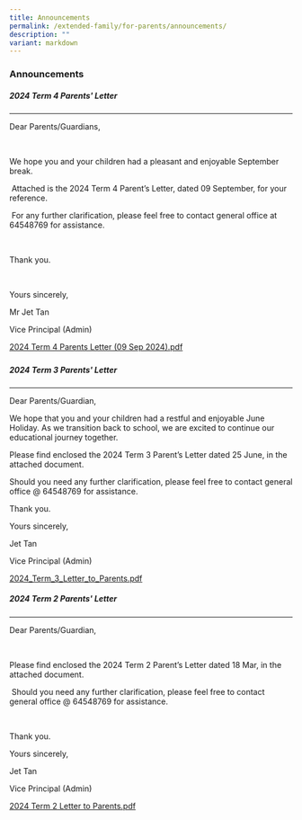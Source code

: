 ```yaml
---
title: Announcements
permalink: /extended-family/for-parents/announcements/
description: ""
variant: markdown
---
```

<h3><strong>Announcements</strong></h3>
<p></p>
<h5><strong>2024 Term 4 Parents' Letter</strong></h5>
<hr>
<p></p>
<p>Dear Parents/Guardians,</p>
<p>&nbsp;</p>
<p>We hope you and your children had a pleasant and enjoyable September break.</p>
<p>&nbsp;Attached is the 2024 Term 4 Parent’s Letter, dated 09 September,
for your reference.</p>
<p>&nbsp;For any further clarification, please feel free to contact general
office at 64548769 for assistance.</p>
<p>&nbsp;</p>
<p>Thank you.</p>
<p>&nbsp;</p>
<p>Yours sincerely,</p>
<p>Mr Jet Tan</p>
<p>Vice Principal (Admin)</p>
<p><a href="/files/2024_Term_4_Parents_Letter__09_Sep_2024_.pdf" rel="noopener nofollow" target="_blank">2024 Term 4 Parents Letter (09 Sep 2024).pdf</a>
</p>
<p></p>
<h5></h5>
<p></p>
<h5><strong>2024 Term 3 Parents' Letter</strong></h5>
<hr>
<p></p>
<p>Dear Parents/Guardian,&nbsp;</p>
<p>We hope that you and your children had a restful and enjoyable June Holiday.
As we transition back to school, we are excited to continue our educational
journey together.</p>
<p></p>
<p>Please find enclosed the 2024 Term 3 Parent’s Letter dated 25 June, in
the attached document.&nbsp;</p>
<p>Should you need any further clarification, please feel free to contact
general office @ 64548769 for assistance.</p>
<p></p>
<p>Thank you.</p>
<p>Yours sincerely,</p>
<p>Jet Tan</p>
<p>Vice Principal (Admin)</p>
<p><a href="/files/2024_Term_3_Letter_to_Parents.pdf" rel="noopener noreferrer nofollow" target="_blank">2024_Term_3_Letter_to_Parents.pdf</a>
</p>
<p></p>
<h5><strong>2024 Term 2 Parents' Letter</strong></h5>
<hr>
<p>Dear Parents/Guardian,</p>
<p>&nbsp;</p>
<p>Please find enclosed the 2024 Term 2 Parent’s Letter dated 18 Mar, in
the attached document.</p>
<p>&nbsp;Should you need any further clarification, please feel free to contact
general office @ 64548769 for assistance.</p>
<p>&nbsp;</p>
<p>Thank you.</p>
<p>Yours sincerely,</p>
<p>Jet Tan</p>
<p>Vice Principal (Admin)</p>
<p><a href="/files/2024_Term_2_Letter_to_Parents.pdf" rel="noopener noreferrer nofollow" target="_blank">2024 Term 2 Letter to Parents.pdf</a>
</p>
<p></p>